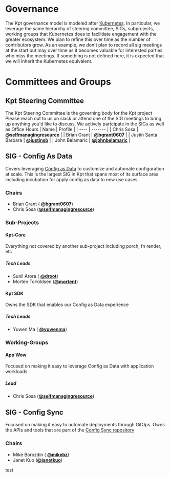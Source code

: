 # Governance

The Kpt governance model is modeled after [Kubernetes](https://github.com/kubernetes/community/blob/master/governance.md). In particular, we leverage the same hierarchy of steering committee, SIGs, subprojects, working groups that Kubernetes does to facilitiate engagement with the greater ecosystem. We plan to refine this over time as the number of contributors grow. As an example, we don't plan to record all sig meetings at the start but may over time as it becomes valuable for interested parties who miss the meetings. If something is not defined here, it is expected that we will inherit the Kubernetes equivalent.

# Committees and Groups

## Kpt Steering Committee
The Kpt Steering Committee is the governing body for the Kpt project
Please reach out to us on slack or attend one of the SIG meetings to bring up anything you'd like to discuss. We actively partcipate in the SIGs as well as Office Hours
 | Name | Profile |
 | ---- | ------- |
 | Chris Sosa | **[@selfmanagingresource](https://github.com/selfmanagingresource)** |
 | Brian Grant | **[@bgrant0607](https://github.com/bgrant0607)** |
 | Justin Santa Barbara | **[@justinsb](https://github.com/justinsb)** |
 | John Belamaric | **[@johnbelamaric](https://github.com/johnbelamaric)** |
    

## SIG - Config As Data
Covers leveraging [Config as Data](https://cloud.google.com/blog/products/containers-kubernetes/understanding-configuration-as-data-in-kubernetes) to customize and automate configuration at scale. This is the largest SIG in Kpt that spans most of its surface area including incubation for apply config as data to new use cases.
### Chairs
 * Brian Grant ( **[@bgrant0607](https://github.com/bgrant0607)**)
 * Chris Sosa (**[@selfmanagingresource](https://github.com/selfmanagingresource)**)

### Sub-Projects

#### Kpt-Core
Everything not covered by another sub-project including porch, fn render, etc

##### Tech Leads

 * Sunil Arora ( **[@droot](https://github.com/droot)**)
 * Morten Torkildsen (**[@mortent](https://github.com/mortent)**)

#### Kpt SDK
Owns the SDK that enables our Config as Data experience

##### Tech Leads
  * Yuwen Ma ( **[@yuwenma](https://github.com/yuwenma)**)

### Working-Groups

#### App Wow
Focused on making it easy to leverage Config as Data with application workloads

##### Lead
 * Chris Sosa (**[@selfmanagingresource](https://github.com/selfmanagingresource)**)


## SIG - Config Sync
Focused on making it easy to automate deployments through GitOps. Owns the APIs and tools that are part of the [Config Sync repository](https://kpt.dev/gitops/configsync/)

### Chairs
 * Mike Borozdin ( **[@mikebz](https://github.com/mikebz)**)
 * Janet Kuo (**[@janetkuo](https://github.com/janetkuo)**)

test


